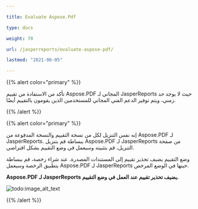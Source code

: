 ```yaml
---

title: Evaluate Aspose.Pdf 

type: docs

weight: 70

url: /jasperreports/evaluate-aspose-pdf/

lastmod: "2021-06-05"

---
```




{{% alert color="primary" %}}



تأكد من الاستفادة من تقييم Aspose.PDF المجاني لـ JasperReports حيث لا يوجد حد زمني، ويتم توفير الدعم الفني المجاني للمستخدمين الذين يقومون بالتقييم أيضًا.



{{% /alert %}}



{{% alert color="primary" %}}



إنه نفس التنزيل لكل من نسخة التقييم والنسخة المدفوعة من Aspose.PDF لـ JasperReports. ببساطة قم بتنزيل Aspose.PDF لـ JasperReports من صفحة التنزيل، قم بتثبيته وسيعمل في وضع التقييم بشكل افتراضي.



وضع التقييم يضيف تحذير تقييم إلى المستندات المصدرة. عند شراء رخصة، قم ببساطة بتطبيق الرخصة وسيعمل Aspose.PDF لـ JasperReports حينها في الوضع المرخص.



**Aspose.PDF لـ JasperReports يضيف تحذير تقييم عند العمل في وضع التقييم.**





![todo:image_alt_text](evaluate-aspose-pdf_1.png)



{{% /alert %}}
```